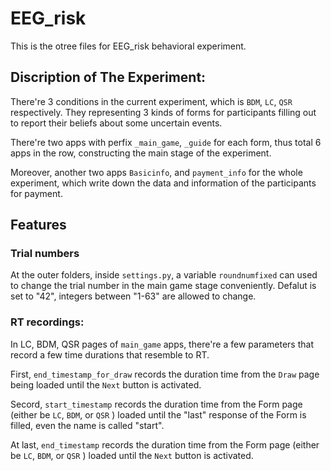 # EEG_risk
This is the otree files for EEG_risk behavioral experiment.

## Discription of The Experiment:
There're 3 conditions in the current experiment, which is `BDM`, `LC`, `QSR` respectively. They representing 3 kinds of forms for participants filling out to report their beliefs about some uncertain events.

There're two apps with perfix `_main_game`, `_guide` for each form, thus total 6 apps in the row, constructing the main stage of the experiment.

Moreover, another two apps `Basicinfo`, and  `payment_info` for the whole experiment, which write down the data and information of the participants for payment.

## Features
### Trial numbers
At the outer folders, inside `settings.py`, a variable `roundnumfixed` can used to change the trial number in the main game stage conveniently. Defalut is set to "42", integers between "1-63" are allowed to change.

### RT recordings:

In LC, BDM, QSR pages of `main_game` apps, there're a few parameters that record a few time durations that resemble to RT.

First, `end_timestamp_for_draw` records the duration time from the `Draw` page being loaded until the `Next` button is activated.

Secord, `start_timestamp` records the duration time from the Form page (either be `LC`, `BDM`, or `QSR` ) loaded until the "last" response of the Form is filled, even the name is called "start".

At last, `end_timestamp` records the duration time from the Form page (either be `LC`, `BDM`, or `QSR` ) loaded until the `Next` button is activated.

